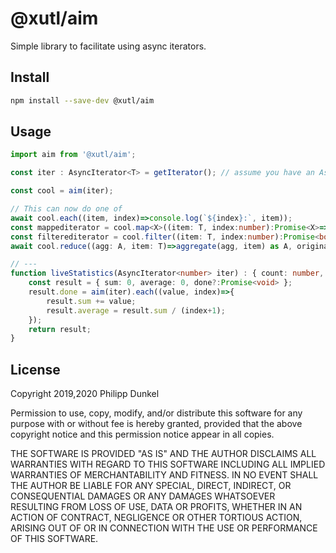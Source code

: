 # @xutl/aim

Simple library to facilitate using async iterators.

## Install

```bash
npm install --save-dev @xutl/aim
```

## Usage

```typescript
import aim from '@xutl/aim';

const iter : AsyncIterator<T> = getIterator(); // assume you have an AsyncIterator

const cool = aim(iter);

// This can now do one of
await cool.each((item, index)=>console.log(`${index}:`, item));
const mappediterator = cool.map<X>((item: T, index:number):Promise<X>=>convertTtoX(item)); // returns another async iterator that has the mapped values;
const filterediterator = cool.filter((item: T, index:number):Promise<boolean=>test(item)); // returns another async iterator that is filtered by the predicate
await cool.reduce((agg: A, item: T)=>aggregate(agg, item) as A, original: A); // returns the aggregate

// ---
function liveStatistics(AsyncIterator<number> iter) : { count: number, sum: number, average: number } {
    const result = { sum: 0, average: 0, done?:Promise<void> };
    result.done = aim(iter).each((value, index)=>{
        result.sum += value;
        result.average = result.sum / (index+1);
    });
    return result;
}

```

## License

Copyright 2019,2020 Philipp Dunkel

Permission to use, copy, modify, and/or distribute this software for any purpose with or without fee is hereby granted, provided that the above copyright notice and this permission notice appear in all copies.

THE SOFTWARE IS PROVIDED "AS IS" AND THE AUTHOR DISCLAIMS ALL WARRANTIES WITH REGARD TO THIS SOFTWARE INCLUDING ALL IMPLIED WARRANTIES OF MERCHANTABILITY AND FITNESS. IN NO EVENT SHALL THE AUTHOR BE LIABLE FOR ANY SPECIAL, DIRECT, INDIRECT, OR CONSEQUENTIAL DAMAGES OR ANY DAMAGES WHATSOEVER RESULTING FROM LOSS OF USE, DATA OR PROFITS, WHETHER IN AN ACTION OF CONTRACT, NEGLIGENCE OR OTHER TORTIOUS ACTION, ARISING OUT OF OR IN CONNECTION WITH THE USE OR PERFORMANCE OF THIS SOFTWARE.
